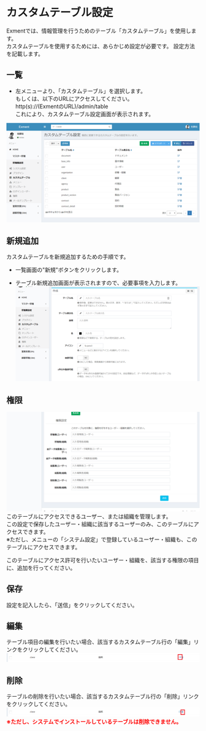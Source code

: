 # カスタムテーブル設定
Exmentでは、情報管理を行うためのテーブル「カスタムテーブル」を使用します。  
カスタムテーブルを使用するためには、あらかじめ設定が必要です。
設定方法を記載します。

## 一覧
- 左メニューより、「カスタムテーブル」を選択します。  
もしくは、以下のURLにアクセスしてください。  
http(s)://(ExmentのURL)/admin/table  
これにより、カスタムテーブル設定画面が表示されます。

![カスタムテーブル画面](img/table/table_grid.png)

## 新規追加
カスタムテーブルを新規追加するための手順です。  

- 一覧画面の"新規"ボタンをクリックします。

- テーブル新規追加画面が表示されますので、必要事項を入力します。
![カスタムテーブル画面](img/table/table_new1.png)

## 権限
![カスタムテーブル画面](img/table/table_authority1.png)
このテーブルにアクセスできるユーザー、または組織を管理します。  
この設定で保存したユーザー・組織に該当するユーザーのみ、このテーブルにアクセスできます。  
※ただし、メニューの「システム設定」で登録しているユーザー・組織も、このテーブルにアクセスできます。  
  
このテーブルにアクセス許可を行いたいユーザー・組織を、該当する権限の項目に、追加を行ってください。  

## 保存
設定を記入したら、「送信」をクリックしてください。


## 編集
テーブル項目の編集を行いたい場合、該当するカスタムテーブル行の「編集」リンクをクリックしてください。  
![カスタムテーブル画面](img/table/table_edit.png)


## 削除
テーブルの削除を行いたい場合、該当するカスタムテーブル行の「削除」リンクをクリックしてください。  
![カスタムテーブル画面](img/table/table_delete.png)
**<span style="color: red; ">※ただし、システムでインストールしているテーブルは削除できません。</span>**